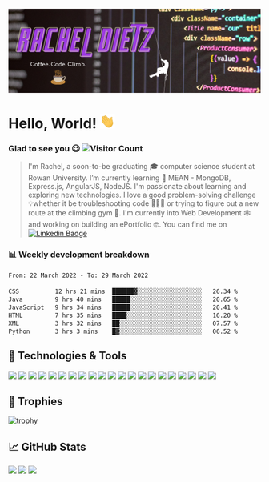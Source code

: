 ![Banner](banner.png)
# Hello, World! <img src="https://raw.githubusercontent.com/ptprashanttripathi/ptprashanttripathi/master/hi.gif" width="30px">
### Glad to see you :wink: ![Visitor Count](https://komarev.com/ghpvc/?username=racheljdietz&label=View+Count) &nbsp; 
>I'm Rachel, a soon-to-be graduating 🎓 computer science student at Rowan University. I’m currently learning 🌱 MEAN - MongoDB, Express.js, AngularJS, NodeJS. I'm passionate about learning and exploring new technologies. I love a good problem-solving challenge💡whether it be troubleshooting code 👨🏻‍💻 or trying to figure out a new route at the climbing gym 🧗. I'm currently into Web Development 🕸️ and working on building an ePortfolio 🤓. You can find me on [![Linkedin Badge](https://img.shields.io/badge/-LinkedIn-blue?style=flat-square&logo=Linkedin&logoColor=white&link=https://www.linkedin.com/in/racheljdietz/)](https://www.linkedin.com/in/racheljdietz)

### 📊 Weekly development breakdown
<!--START_SECTION:waka-->

```text
From: 22 March 2022 - To: 29 March 2022

CSS          12 hrs 21 mins  ██████▓░░░░░░░░░░░░░░░░░░   26.34 %
Java         9 hrs 40 mins   █████░░░░░░░░░░░░░░░░░░░░   20.65 %
JavaScript   9 hrs 34 mins   █████░░░░░░░░░░░░░░░░░░░░   20.41 %
HTML         7 hrs 35 mins   ████░░░░░░░░░░░░░░░░░░░░░   16.20 %
XML          3 hrs 32 mins   ██░░░░░░░░░░░░░░░░░░░░░░░   07.57 %
Python       3 hrs 3 mins    █▓░░░░░░░░░░░░░░░░░░░░░░░   06.52 %
```

<!--END_SECTION:waka-->


## 🔧 Technologies & Tools
![](https://img.shields.io/badge/Editor-VSCode-informational?style=flat&logo=visualstudiocode&logoColor=white&color=2bbcae)
![](https://img.shields.io/badge/Editor-Eclipse-informational?style=flat&logo=eclipse&logoColor=white&color=2bbcae)
![](https://img.shields.io/badge/Code-Java-informational?style=flat&logo=Java&logoColor=white&color=2bbc8a)
![](https://img.shields.io/badge/Code-Python-informational?style=flat&logo=python&logoColor=white&color=2bbc8a)
![](https://img.shields.io/badge/Code-JavaScript-informational?style=flat&logo=javascript&logoColor=white&color=2bbc8a)
![](https://img.shields.io/badge/Code-PHP-informational?style=flat&logo=php&logoColor=white&color=2bbc8a)
![](https://img.shields.io/badge/Code-C++-informational?style=flat&logoColor=white&color=2bbc8a)
![](https://img.shields.io/badge/Code-HTML-informational?style=flat&logoColor=white&color=2bbc8a)
![](https://img.shields.io/badge/Code-CSS-informational?style=flat&logoColor=white&color=2bbc8a)
![](https://img.shields.io/badge/Code-Bootstrap-informational?style=flat&logoColor=white&color=2bbc8a)
![](https://img.shields.io/badge/Code-ExpressJS-informational?style=flat&logoColor=white&color=2bbc8a)
![](https://img.shields.io/badge/Code-NodeJS-informational?style=flat&logo=Node.js&logoColor=white&color=2bbc8a)
![](https://img.shields.io/badge/Tools-MySQL-informational?style=flat&logo=mysql&logoColor=white&color=2bbc66)
![](https://img.shields.io/badge/Tools-PostgreSQL-informational?style=flat&logo=postgresql&logoColor=white&color=2bbc66)
![](https://img.shields.io/badge/Tools-Mongo-informational?style=flat&logo=MongoDB&logoColor=white&color=2bbc66)
![](https://img.shields.io/badge/Tools-Neo4j-informational?style=flat&logo=Neo4j&logoColor=white&color=2bbc66)
![](https://img.shields.io/badge/Tools-Flask-informational?style=flat&logo=Flask&logoColor=white&color=2bbc66)
![](https://img.shields.io/badge/OS-Unbuntu-informational?style=flat&logo=CentOS&logoColor=white&color=2bbc42)
![](https://img.shields.io/badge/OS-Unix-informational?style=flat&logoColor=white&color=2bbc42)
![](https://img.shields.io/badge/OS-CentOS-informational?style=flat&logo=CentOS&logoColor=white&color=2bbc42)
![](https://img.shields.io/badge/Cloud-AWS-informational?style=flat&logo=Amazon-AWS&logoColor=white&color=2bbc42)

## 🥇 Trophies
[![trophy](https://github-profile-trophy.vercel.app/?username=racheljdietz&theme=flat&no-bg=true&no-frame=true&column=8&margin-w=15&margin-h=15&rank=SSS,SS,S,AAA,AA,A,B,C,SECRET)](https://github.com/racheljdietz/github-profile-trophy#about-rank)

## 📈 GitHub Stats
<div>
  <img src='https://github-readme-stats.vercel.app/api?username=racheljdietz&show_icons=true' height="175px"> 
  <img src='https://github-readme-stats.vercel.app/api/top-langs/?username=racheljdietz&layout=compact' height="175px">
  <img src='https://github-readme-streak-stats.herokuapp.com/?user=racheljdietz&theme=light' height="175px">
</div>
